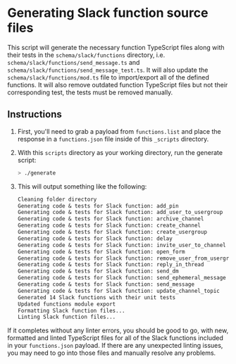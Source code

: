 # Generating Slack function source files

This script will generate the necessary function TypeScript files along with
their tests in the `schema/slack/functions` directory, i.e.
`schema/slack/functions/send_message.ts` and
`schema/slack/functions/send_message_test.ts`. It will also update the
`schema/slack/functions/mod.ts` file to import/export all of the defined
functions. It will also remove outdated function TypeScript files but not their
corresponding test, the tests must be removed manually.

## Instructions

1. First, you'll need to grab a payload from `functions.list` and place the
   response in a `functions.json` file inside of this `_scripts` directory.

2. With this `scripts` directory as your working directory, run the generate
   script:

   ```sh
   > ./generate
   ```

3. This will output something like the following:

   ```txt
   Cleaning folder directory
   Generating code & tests for Slack function: add_pin
   Generating code & tests for Slack function: add_user_to_usergroup
   Generating code & tests for Slack function: archive_channel
   Generating code & tests for Slack function: create_channel
   Generating code & tests for Slack function: create_usergroup
   Generating code & tests for Slack function: delay
   Generating code & tests for Slack function: invite_user_to_channel
   Generating code & tests for Slack function: open_form
   Generating code & tests for Slack function: remove_user_from_usergroup
   Generating code & tests for Slack function: reply_in_thread
   Generating code & tests for Slack function: send_dm
   Generating code & tests for Slack function: send_ephemeral_message
   Generating code & tests for Slack function: send_message
   Generating code & tests for Slack function: update_channel_topic
   Generated 14 Slack functions with their unit tests
   Updated functions module export
   Formatting Slack function files...
   Linting Slack function files...
   ```

If it completes without any linter errors, you should be good to go, with new,
formatted and linted TypeScript files for all of the Slack functions included in
your `functions.json` payload. If there are any unexpected linting issues, you
may need to go into those files and manually resolve any problems.

